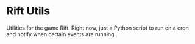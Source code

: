 # Rift Utils

Utilities for the game Rift. Right now, just a Python script to run on a cron and notify when certain events are running.
